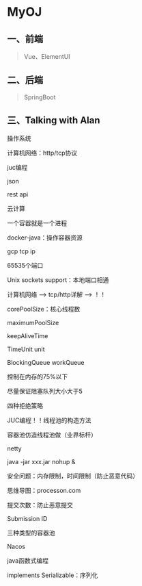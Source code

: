 # MyOJ

## 一、前端

> Vue、ElementUI

## 二、后端

> SpringBoot

## 三、Talking with Alan

操作系统

计算机网络：http/tcp协议

juc编程

json



rest api

云计算

一个容器就是一个进程

docker-java：操作容器资源

gcp tcp ip

65535个端口

Unix sockets support：本地端口相通

计算机网络 ——> tcp/http详解 ——> ！！

corePoolSize：核心线程数

maximumPoolSize

keepAliveTime

TimeUnit unit

BlockingQueue<Runnable> workQueue



控制在内存的75%以下

尽量保证阻塞队列大小大于5

四种拒绝策略



JUC编程！！线程池的构造方法

容器池仿造线程池做（业界标杆）



netty

java -jar xxx.jar nohup &

安全问题：内存限制，时间限制（防止恶意代码）

思维导图：processon.com

提交次数：防止恶意提交

Submission ID

三种类型的容器池



Nacos

java函数式编程

implements Serializable：序列化